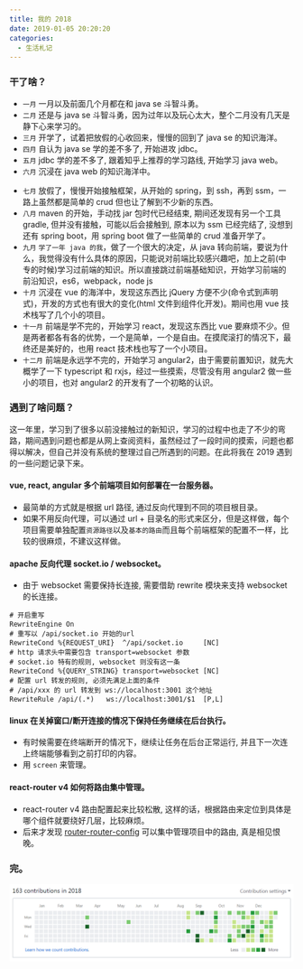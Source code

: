 ```yaml
---
title: 我的 2018
date: 2019-01-05 20:20:20
categories:
  - 生活札记
---
```


### 干了啥？

- `一月` 一月以及前面几个月都在和 java se 斗智斗勇。
- `二月` 还是与 java se 斗智斗勇，因为过年以及玩心太大，整个二月没有几天是静下心来学习的。
- `三月` 开学了，试着把放假的心收回来，慢慢的回到了 java se 的知识海洋。
- `四月` 自认为 java se 学的差不多了, 开始进攻 jdbc。
- `五月` jdbc 学的差不多了, 跟着知乎上推荐的学习路线, 开始学习 java web。
- `六月` 沉浸在 java web 的知识海洋中。

<!--more-->

- `七月` 放假了，慢慢开始接触框架，从开始的 spring，到 ssh，再到 ssm，一路上虽然都是简单的 crud 但也让了解到不少新的东西。
- `八月` maven 的开始，手动找 jar 包时代已经结束, 期间还发现有另一个工具 gradle, 但并没有接触，可能以后会接触到, 原本以为 ssm 已经完结了, 没想到还有 spring boot，用 spring boot 做了一些简单的 crud 准备开学了。
- `九月` `学了一年 java 的我`，做了一个很大的决定，从 java 转向前端，要说为什么，我觉得没有什么具体的原因，只能说对前端比较感兴趣吧，加上之前(中专的时候)学习过前端的知识。所以直接跳过前端基础知识，开始学习前端的前沿知识，es6，webpack，node js
- `十月` 沉浸在 vue 的海洋中，发现这东西比 jQuery 方便不少(命令式到声明式)，开发的方式也有很大的变化(html 文件到组件化开发)。期间也用 vue 技术栈写了几个小的项目。
- `十一月` 前端是学不完的，开始学习 react，发现这东西比 vue 要麻烦不少。但是两者都各有各的优势，一个是简单，一个是自由。在摸爬滚打的情况下，最终还是美好的，也用 react 技术栈也写了一个小项目。
- `十二月` 前端是永远学不完的，开始学习 angular2，由于需要前置知识，就先大概学了一下 typescript 和 rxjs，经过一些摸索，尽管没有用 angular2 做一些小的项目，也对 angular2 的开发有了一个初略的认识。

### 遇到了啥问题？

这一年里，学习到了很多以前没接触过的新知识，学习的过程中也走了不少的弯路，期间遇到问题也都是从网上查阅资料，虽然经过了一段时间的摸索，问题也都得以解决，但自己并没有系统的整理过自己所遇到的问题。在此将我在 2019 遇到的一些问题记录下来。

#### vue, react, angular 多个前端项目如何部署在一台服务器。

- 最简单的方式就是根据 url 路径, 通过反向代理到不同的项目根目录。
- 如果不用反向代理，可以通过 url + 目录名的形式来区分，但是这样做，每个项目需要单独配置`资源路径`以及`基本的路由`而且每个前端框架的配置不一样，比较的很麻烦，不建议这样做。

#### apache 反向代理 socket.io / websocket。

- 由于 websocket 需要保持长连接, 需要借助 rewrite 模块来支持 websocket 的长连接。

```apacheconf
# 开启重写
RewriteEngine On
# 重写以 /api/socket.io 开始的url
RewriteCond %{REQUEST_URI}  ^/api/socket.io		[NC]
# http 请求头中需要包含 transport=websocket 参数
# socket.io 特有的规则, websocket 则没有这一条
RewriteCond %{QUERY_STRING} transport=websocket	[NC]
# 配置 url 转发的规则, 必须先满足上面的条件
# /api/xxx 的 url 转发到 ws://localhost:3001 这个地址
RewriteRule /api/(.*)   ws://localhost:3001/$1	[P,L]
```

#### linux 在关掉窗口/断开连接的情况下保持任务继续在后台执行。

- 有时候需要在终端断开的情况下，继续让任务在后台正常运行, 并且下一次连上终端能够看到之前打印的内容。
- 用 `screen` 来管理。

#### react-router v4 如何将路由集中管理。

- react-router v4 路由配置起来比较松散, 这样的话，根据路由来定位到具体是哪个组件就要绕好几层，比较麻烦。
- 后来才发现 [router-router-config](https://github.com/ReactTraining/react-router 'router-router-config') 可以集中管理项目中的路由, 真是相见恨晚。

### 完。

[![](/images/post/1.png)](https://github.com/midoushitongtong)
